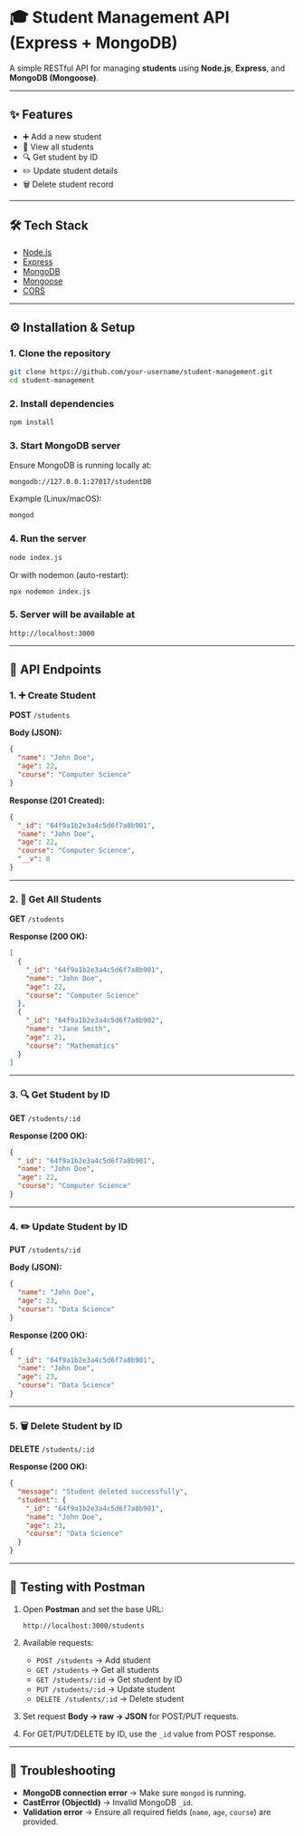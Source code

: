 # 🎓 Student Management API (Express + MongoDB)

A simple RESTful API for managing **students** using **Node.js**, **Express**, and **MongoDB (Mongoose)**.

---

## ✨ Features
- ➕ Add a new student  
- 📖 View all students  
- 🔍 Get student by ID  
- ✏️ Update student details  
- 🗑️ Delete student record  

---

## 🛠 Tech Stack
- [Node.js](https://nodejs.org/)  
- [Express](https://expressjs.com/)  
- [MongoDB](https://www.mongodb.com/)  
- [Mongoose](https://mongoosejs.com/)  
- [CORS](https://www.npmjs.com/package/cors)  

---

## ⚙️ Installation & Setup

### 1. Clone the repository
```bash
git clone https://github.com/your-username/student-management.git
cd student-management
```

### 2. Install dependencies
```bash
npm install
```

### 3. Start MongoDB server
Ensure MongoDB is running locally at:
```
mongodb://127.0.0.1:27017/studentDB
```

Example (Linux/macOS):
```bash
mongod
```

### 4. Run the server
```bash
node index.js
```

Or with nodemon (auto-restart):
```bash
npx nodemon index.js
```

### 5. Server will be available at
```
http://localhost:3000
```

---

## 📌 API Endpoints

### 1. ➕ Create Student
**POST** `/students`

**Body (JSON):**
```json
{
  "name": "John Doe",
  "age": 22,
  "course": "Computer Science"
}
```

**Response (201 Created):**
```json
{
  "_id": "64f9a1b2e3a4c5d6f7a8b901",
  "name": "John Doe",
  "age": 22,
  "course": "Computer Science",
  "__v": 0
}
```

---

### 2. 📖 Get All Students
**GET** `/students`

**Response (200 OK):**
```json
[
  {
    "_id": "64f9a1b2e3a4c5d6f7a8b901",
    "name": "John Doe",
    "age": 22,
    "course": "Computer Science"
  },
  {
    "_id": "64f9a1b2e3a4c5d6f7a8b902",
    "name": "Jane Smith",
    "age": 21,
    "course": "Mathematics"
  }
]
```

---

### 3. 🔍 Get Student by ID
**GET** `/students/:id`

**Response (200 OK):**
```json
{
  "_id": "64f9a1b2e3a4c5d6f7a8b901",
  "name": "John Doe",
  "age": 22,
  "course": "Computer Science"
}
```

---

### 4. ✏️ Update Student by ID
**PUT** `/students/:id`

**Body (JSON):**
```json
{
  "name": "John Doe",
  "age": 23,
  "course": "Data Science"
}
```

**Response (200 OK):**
```json
{
  "_id": "64f9a1b2e3a4c5d6f7a8b901",
  "name": "John Doe",
  "age": 23,
  "course": "Data Science"
}
```

---

### 5. 🗑️ Delete Student by ID
**DELETE** `/students/:id`

**Response (200 OK):**
```json
{
  "message": "Student deleted successfully",
  "student": {
    "_id": "64f9a1b2e3a4c5d6f7a8b901",
    "name": "John Doe",
    "age": 23,
    "course": "Data Science"
  }
}
```

---

## 🧪 Testing with Postman

1. Open **Postman** and set the base URL:  
   ```
   http://localhost:3000/students
   ```

2. Available requests:
   - `POST /students` → Add student  
   - `GET /students` → Get all students  
   - `GET /students/:id` → Get student by ID  
   - `PUT /students/:id` → Update student  
   - `DELETE /students/:id` → Delete student  

3. Set request **Body → raw → JSON** for POST/PUT requests.  
4. For GET/PUT/DELETE by ID, use the `_id` value from POST response.  

---

## 🧰 Troubleshooting
- **MongoDB connection error** → Make sure `mongod` is running.  
- **CastError (ObjectId)** → Invalid MongoDB `_id`.  
- **Validation error** → Ensure all required fields (`name`, `age`, `course`) are provided.  


